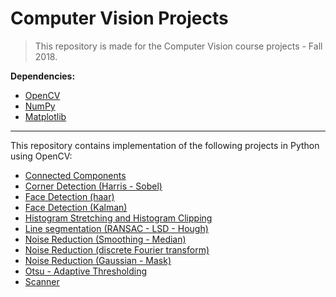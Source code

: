 # Computer Vision Projects

> This repository is made for the Computer Vision course projects - Fall 2018.

**Dependencies:**
- [OpenCV](https://pypi.org/project/opencv-python/)
- [NumPy](https://numpy.org/)
- [Matplotlib](https://matplotlib.org/)

---

This repository contains implementation of the following projects in Python using OpenCV:
- [Connected Components](/connected_components)
- [Corner Detection (Harris - Sobel)](/corner_detection_harris_sobel)
- [Face Detection (haar)](/face_detection_haar)
- [Face Detection (Kalman)](/face_detection_Kalman)
- [Histogram Stretching and Histogram Clipping](histogram_stretching_clipping)
- [Line segmentation (RANSAC - LSD - Hough)](line_RANSAC_LSD_Hough)
- [Noise Reduction (Smoothing - Median)](noise_reduction_1)
- [Noise Reduction (discrete Fourier transform)](noise_reduction_2)
- [Noise Reduction (Gaussian - Mask)](noise_reduction_3)
- [Otsu - Adaptive Thresholding](otsu-threshold)
- [Scanner](scanner)
